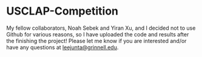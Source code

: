 # USCLAP-Competition  

My fellow collaborators, Noah Sebek and Yiran Xu, and I decided not to use Github for various reasons, so I have uploaded the code and results after the finishing the project! Please let me know if you are interested and/or have any questions at leejunta@grinnell.edu.
